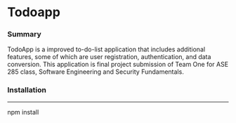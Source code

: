 # Todoapp

### Summary
TodoApp is a improved to-do-list application that includes additional features, some of which are user registration, authentication, and data conversion. This application is final project submission of Team One for ASE 285 class, Software Engineering and Security Fundamentals.
### Installation 
---

npm install
    
